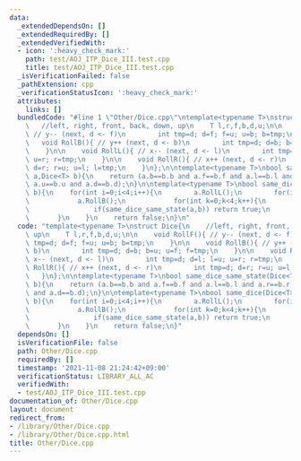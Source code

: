 ```yaml
---
data:
  _extendedDependsOn: []
  _extendedRequiredBy: []
  _extendedVerifiedWith:
  - icon: ':heavy_check_mark:'
    path: test/AOJ_ITP_Dice_III.test.cpp
    title: test/AOJ_ITP_Dice_III.test.cpp
  _isVerificationFailed: false
  _pathExtension: cpp
  _verificationStatusIcon: ':heavy_check_mark:'
  attributes:
    links: []
  bundledCode: "#line 1 \"Other/Dice.cpp\"\ntemplate<typename T>\nstruct Dice{\n \
    \   //left, right, front, back, down, up\n    T l,r,f,b,d,u;\n\n    void RollF(){\
    \ // y-- (next, d <- f)\n        int tmp=d; d=f; f=u; u=b; b=tmp;\n    }\n\n \
    \   void RollB(){ // y++ (next, d <- b)\n        int tmp=d; d=b; b=u; u=f; f=tmp;\n\
    \    }\n\n    void RollL(){ // x-- (next, d <- l)\n        int tmp=d; d=l; l=u;\
    \ u=r; r=tmp;\n    }\n\n    void RollR(){ // x++ (next, d <- r)\n        int tmp=d;\
    \ d=r; r=u; u=l; l=tmp;\n    }\n};\n\ntemplate<typename T>\nbool same_dice_same_state(Dice<T>\
    \ a,Dice<T> b){\n    return (a.b==b.b and a.f==b.f and a.l==b.l and a.r==b.r and\
    \ a.u==b.u and a.d==b.d);\n}\n\ntemplate<typename T>\nbool same_dice(Dice<T> a,Dice<T>\
    \ b){\n    for(int i=0;i<4;i++){\n        a.RollL();\n        for(int j=0;j<4;j++){\n\
    \            a.RollB();\n            for(int k=0;k<4;k++){\n                a.RollL();\n\
    \                if(same_dice_same_state(a,b)) return true;\n            }\n \
    \       }\n    }\n    return false;\n}\n"
  code: "template<typename T>\nstruct Dice{\n    //left, right, front, back, down,\
    \ up\n    T l,r,f,b,d,u;\n\n    void RollF(){ // y-- (next, d <- f)\n        int\
    \ tmp=d; d=f; f=u; u=b; b=tmp;\n    }\n\n    void RollB(){ // y++ (next, d <-\
    \ b)\n        int tmp=d; d=b; b=u; u=f; f=tmp;\n    }\n\n    void RollL(){ //\
    \ x-- (next, d <- l)\n        int tmp=d; d=l; l=u; u=r; r=tmp;\n    }\n\n    void\
    \ RollR(){ // x++ (next, d <- r)\n        int tmp=d; d=r; r=u; u=l; l=tmp;\n \
    \   }\n};\n\ntemplate<typename T>\nbool same_dice_same_state(Dice<T> a,Dice<T>\
    \ b){\n    return (a.b==b.b and a.f==b.f and a.l==b.l and a.r==b.r and a.u==b.u\
    \ and a.d==b.d);\n}\n\ntemplate<typename T>\nbool same_dice(Dice<T> a,Dice<T>\
    \ b){\n    for(int i=0;i<4;i++){\n        a.RollL();\n        for(int j=0;j<4;j++){\n\
    \            a.RollB();\n            for(int k=0;k<4;k++){\n                a.RollL();\n\
    \                if(same_dice_same_state(a,b)) return true;\n            }\n \
    \       }\n    }\n    return false;\n}"
  dependsOn: []
  isVerificationFile: false
  path: Other/Dice.cpp
  requiredBy: []
  timestamp: '2021-11-08 21:24:42+09:00'
  verificationStatus: LIBRARY_ALL_AC
  verifiedWith:
  - test/AOJ_ITP_Dice_III.test.cpp
documentation_of: Other/Dice.cpp
layout: document
redirect_from:
- /library/Other/Dice.cpp
- /library/Other/Dice.cpp.html
title: Other/Dice.cpp
---
```

